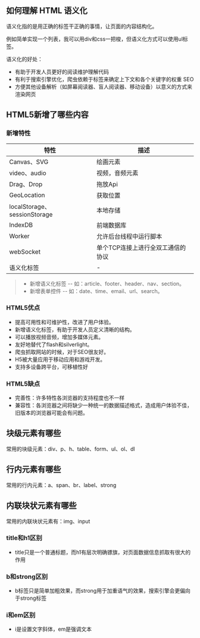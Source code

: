 ## 如何理解 HTML 语义化

语义化指的是用正确的标签干正确的事情，让页面的内容结构化。

例如简单实现一个列表，我可以用div和css一把梭，但语义化方式可以使用ul标签。

语义化的好处：
- 有助于开发人员更好的阅读维护理解代码
- 有利于搜索引擎优化，爬虫依赖于标签来确定上下文和各个关键字的权重 SEO
- 方便其他设备解析（如屏幕阅读器、盲人阅读器、移动设备）以意义的方式来渲染网页

## HTML5新增了哪些内容

### 新增特性

|特性|描述|
|---|---|
|Canvas、SVG|绘画元素|
|video、audio|视频，音频元素|
|Drag、Drop|拖放Api|
|GeoLocation|获取位置|
|localStorage、sessionStorage|本地存储|
|IndexDB|前端数据库|
|Worker|允许后台线程中运行脚本|
|webSocket|单个TCP连接上进行全双工通信的协议|
|语义化标签|-|

> - 新增语义化标签 -- 如：article、footer、header、nav、section。
> - 新增表单控件 -- 如：date、time、email、url、search。


### HTML5优点

- 提高可用性和可维护性，改进了用户体验。
- 新增语义化标签，有助于开发人员定义清晰的结构。
- 可以播放视频音频，增加多媒体元素。
- 友好地替代了flash和silverlight。
- 爬虫抓取网站的时候，对于SEO很友好。
- H5被大量应用于移动应用和游戏开发。
- 支持多设备跨平台，可移植性好

### HTML5缺点

- 完善性：许多特性各浏览器的支持程度也不一样
- 兼容性：各浏览器之间将缺少一种统一的数据描述格式，造成用户体验不佳，旧版本的浏览器可能会有问题。

## 块级元素有哪些

常用的块级元素：div、p、h、table、form、ul、ol、dl

## 行内元素有哪些

常用的行内元素：a、span、br、label、strong

## 内联块状元素有哪些

常用的内联块状元素有：img、input


### title和h1区别
- title只是一个普通标题，而h1有层次明确镖旗，对页面数据信息抓取有很大的作用
### b和strong区别
- b标签只是简单加粗效果，而strong用于加重语气的效果，搜索引擎会更偏向于strong标签

### i和em区别
- i是设置文字斜体，em是强调文本


